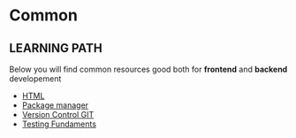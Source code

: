 # Common

## LEARNING PATH

Below you will find common resources good both for **frontend** and **backend** developement

- [HTML](./HTML.md)
- [Package manager](./package-manager.md)
- [Version Control GIT](./version-control-git.md)
- [Testing Fundaments](./testing-fundamentals.md)
